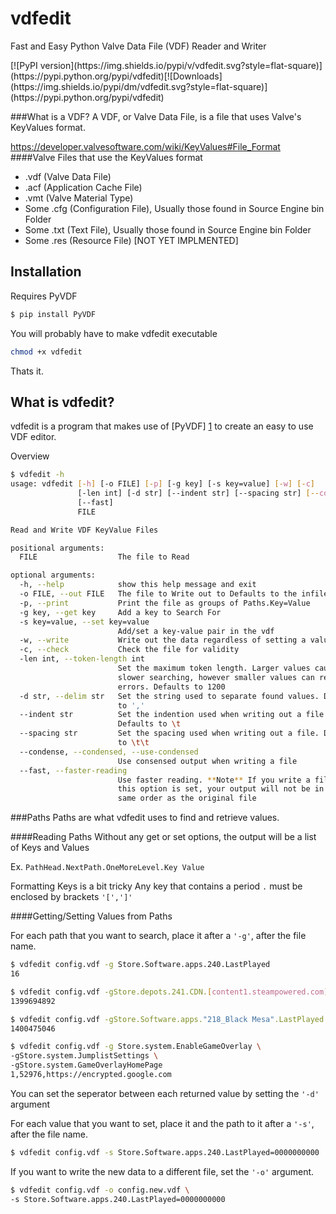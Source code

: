 vdfedit
==

Fast and Easy Python Valve Data File (VDF) Reader and Writer
 
<!-- [![Build Status](https://img.shields.io/travis/noriah/vdfedit.svg?branch=master&style=flat-square)](https://travis-ci.org/noriah/vdfedit)[![Coverage Status](https://img.shields.io/coveralls/noriah/vdfedit.svg?style=flat-square)](https://coveralls.io/r/noriah/vdfedit) -->[![PyPI version](https://img.shields.io/pypi/v/vdfedit.svg?style=flat-square)](https://pypi.python.org/pypi/vdfedit)[![Downloads](https://img.shields.io/pypi/dm/vdfedit.svg?style=flat-square)](https://pypi.python.org/pypi/vdfedit)

###What is a VDF?
A VDF, or Valve Data File, is a file that uses Valve's KeyValues format.

https://developer.valvesoftware.com/wiki/KeyValues#File_Format
####Valve Files that use the KeyValues format
* .vdf (Valve Data File)
* .acf (Application Cache File)
* .vmt (Valve Material Type)
* Some .cfg (Configuration File), Usually those found in Source Engine bin Folder
* Some .txt (Text File), Usually those found in Source Engine bin Folder
* Some .res (Resource File) [NOT YET IMPLMENTED]

Installation
--

Requires PyVDF
```bash
$ pip install PyVDF
```

You will probably have to make vdfedit executable
```Bash
chmod +x vdfedit
```
Thats it.

What is vdfedit?
--
vdfedit is a program that makes use of [PyVDF] [1] to create an easy to use VDF editor.

Overview

```bash
$ vdfedit -h
usage: vdfedit [-h] [-o FILE] [-p] [-g key] [-s key=value] [-w] [-c]
               [-len int] [-d str] [--indent str] [--spacing str] [--condense]
               [--fast]
               FILE

Read and Write VDF KeyValue Files

positional arguments:
  FILE                  The file to Read

optional arguments:
  -h, --help            show this help message and exit
  -o FILE, --out FILE   The file to Write out to Defaults to the infile
  -p, --print           Print the file as groups of Paths.Key=Value
  -g key, --get key     Add a key to Search For
  -s key=value, --set key=value
                        Add/set a key-value pair in the vdf
  -w, --write           Write out the data regardless of setting a value.
  -c, --check           Check the file for validity
  -len int, --token-length int
                        Set the maximum token length. Larger values cause
                        slower searching, however smaller values can result in
                        errors. Defaults to 1200
  -d str, --delim str   Set the string used to separate found values. Defaults
                        to ','
  --indent str          Set the indention used when writing out a file.
                        Defaults to \t
  --spacing str         Set the spacing used when writing out a file. Defaults
                        to \t\t
  --condense, --condensed, --use-condensed
                        Use consensed output when writing a file
  --fast, --faster-reading
                        Use faster reading. **Note** If you write a file while
                        this option is set, your output will not be in the
                        same order as the original file
```

###Paths
Paths are what vdfedit uses to find and retrieve values.

####Reading Paths
Without any get or set options, the output will be a list of Keys and Values

Ex. `PathHead.NextPath.OneMoreLevel.Key Value`

Formatting Keys is a bit tricky
Any key that contains a period `.` must be enclosed by brackets `'[',']'`

####Getting/Setting Values from Paths

For each path that you want to search, place it after a `'-g'`, after the file name.

```Bash
$ vdfedit config.vdf -g Store.Software.apps.240.LastPlayed
16

$ vdfedit config.vdf -gStore.depots.241.CDN.[content1.steampowered.com].Expires
1399694892

$ vdfedit config.vdf -gStore.Software.apps."218_Black Mesa".LastPlayed
1400475046

$ vdfedit config.vdf -g Store.system.EnableGameOverlay \
-gStore.system.JumplistSettings \
-gStore.system.GameOverlayHomePage
1,52976,https://encrypted.google.com
```

You can set the seperator between each returned value by setting the `'-d'` argument

For each value that you want to set, place it and the path to it after a `'-s'`, after the file name.

```Bash
$ vdfedit config.vdf -s Store.Software.apps.240.LastPlayed=0000000000
```

If you want to write the new data to a different file, set the `'-o'` argument.

```Bash
$ vdfedit config.vdf -o config.new.vdf \
-s Store.Software.apps.240.LastPlayed=0000000000
```

[1]: https://github.com/noriah/PyVDF "PyVDF"
